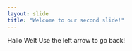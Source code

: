 ```yaml
---
layout: slide
title: "Welcome to our second slide!"
---
```

Hallo Welt
Use the left arrow to go back!
